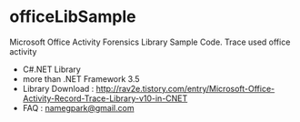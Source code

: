 # officeLibSample
Microsoft Office Activity Forensics Library Sample Code.
Trace used office activity
  - C#.NET Library
  - more than .NET Framework 3.5 
  - Library Download : http://rav2e.tistory.com/entry/Microsoft-Office-Activity-Record-Trace-Library-v10-in-CNET
  - FAQ : namegpark@gmail.com
